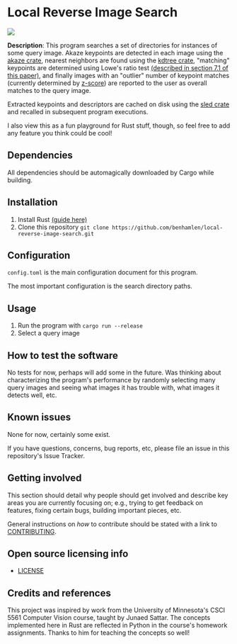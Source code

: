 # Local Reverse Image Search
![](LRIS_demo_compressed.gif)

**Description**: This program searches a set of directories for instances of some query image. Akaze keypoints are detected in each image using the [akaze crate](https://crates.io/crates/akaze), nearest neighbors are found using the [kdtree crate](https://crates.io/crates/kdtree), "matching" keypoints are determined using Lowe's ratio test [(described in section 7.1 of this paper)](https://www.cs.ubc.ca/~lowe/papers/ijcv04.pdf), and finally images with an "outlier" number of keypoint matches (currently determined by [z-score](https://en.wikipedia.org/wiki/Standard_score)) are reported to the user as overall matches to the query image.

Extracted keypoints and descriptors are cached on disk using the [sled crate](https://crates.io/crates/sled) and recalled in subsequent program executions. 
 
I also view this as a fun playground for Rust stuff, though, so feel free to add any feature you think could be cool!

## Dependencies
All dependencies should be automagically downloaded by Cargo while building.

## Installation
1. Install Rust [(guide here)](https://www.rust-lang.org/tools/install)
2. Clone this repository ```git clone https://github.com/benhamlen/local-reverse-image-search.git```

## Configuration
```config.toml``` is the main configuration document for this program.

The most important configuration is the search directory paths.

## Usage
1. Run the program with ```cargo run --release```
2. Select a query image

## How to test the software
No tests for now, perhaps will add some in the future. Was thinking about characterizing the program's performance by randomly selecting many query images and seeing what images it has trouble with, what images it detects well, etc.

## Known issues
None for now, certainly some exist.

If you have questions, concerns, bug reports, etc, please file an issue in this repository's Issue Tracker.

## Getting involved
This section should detail why people should get involved and describe key areas you are
currently focusing on; e.g., trying to get feedback on features, fixing certain bugs, building
important pieces, etc.

General instructions on _how_ to contribute should be stated with a link to [CONTRIBUTING](CONTRIBUTING.md).


## Open source licensing info
- [LICENSE](LICENSE)


## Credits and references
This project was inspired by work from the University of Minnesota's CSCI 5561 Computer Vision course, taught by Junaed Sattar. The concepts implemented here in Rust are reflected in Python in the course's homework assignments. Thanks to him for teaching the concepts so well!
